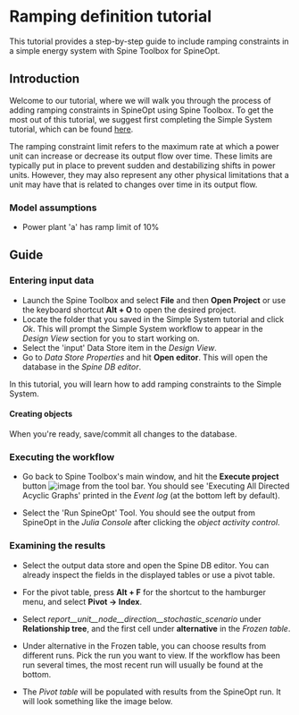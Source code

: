 # Ramping definition tutorial

This tutorial provides a step-by-step guide to include ramping constraints in a simple energy system with Spine Toolbox for SpineOpt.

## Introduction

Welcome to our tutorial, where we will walk you through the process of adding ramping constraints in SpineOpt using Spine Toolbox. To get the most out of this tutorial, we suggest first completing the Simple System tutorial, which can be found [here](https://spine-tools.github.io/SpineOpt.jl/latest/tutorial/simple_system/).

The ramping constraint limit refers to the maximum rate at which a power unit can increase or decrease its output flow over time. These limits are typically put in place to prevent sudden and destabilizing shifts in power units. However, they may also represent any other physical limitations that a unit may have that is related to changes over time in its output flow.

### Model assumptions

- Power plant 'a' has ramp limit of 10%

## Guide

### Entering input data

- Launch the Spine Toolbox and select **File** and then **Open Project** or use the keyboard shortcut **Alt + O** to open the desired project.
- Locate the folder that you saved in the Simple System tutorial and click *Ok*. This will prompt the Simple System workflow to appear in the *Design View* section for you to start working on.
- Select the 'input' Data Store item in the *Design View*.
- Go to *Data Store Properties* and hit **Open editor**. This will open the database in the *Spine DB editor*.

In this tutorial, you will learn how to add ramping constraints to the Simple System.

#### Creating objects

When you're ready, save/commit all changes to the database.

### Executing the workflow

- Go back to Spine Toolbox's main window, and hit the **Execute project** button ![image](figs_simple_system/play-circle.png) from the tool bar. You should see 'Executing All Directed Acyclic Graphs' printed in the *Event log* (at the bottom left by default).

- Select the 'Run SpineOpt' Tool. You should see the output from SpineOpt in the *Julia Console* after clicking the *object activity control*.

### Examining the results

- Select the output data store and open the Spine DB editor. You can already inspect the fields in the displayed tables or use a pivot table.

- For the pivot table, press **Alt + F** for the shortcut to the hamburger menu, and select **Pivot -> Index**.

- Select *report\_\_unit\_\_node\_\_direction\_\_stochastic\_scenario* under **Relationship tree**, and the first cell under **alternative** in the *Frozen table*.

- Under alternative in the Frozen table, you can choose results from different runs. Pick the run you want to view. If the workflow has been run several times, the most recent run will usually be found at the bottom.

- The *Pivot table* will be populated with results from the SpineOpt run. It will look something like the image below.
